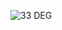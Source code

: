 ![33 DEG](https://user-images.githubusercontent.com/94137581/144299039-72f77ba2-ec22-4ebf-b7ef-7f2f91206a6e.png)
